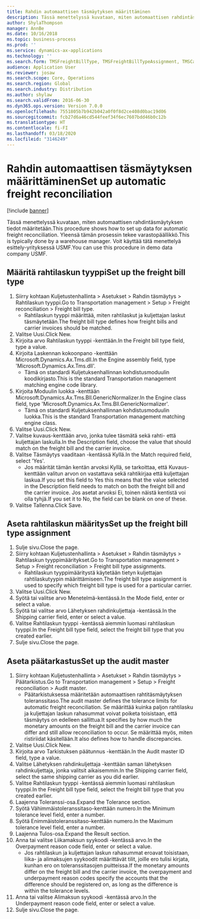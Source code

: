 ```yaml
---
title: Rahdin automaattisen täsmäytyksen määrittäminen
description: Tässä menettelyssä kuvataan, miten automaattisen rahdintäsmäytyksen tiedot määritetään.
author: ShylaThompson
manager: AnnBe
ms.date: 10/16/2018
ms.topic: business-process
ms.prod: ''
ms.service: dynamics-ax-applications
ms.technology: ''
ms.search.form: TMSFreightBillType, TMSFreightBillTypeAssignment, TMSCarrierCodeLookup, DefaultDashboard, TMSAuditMaster
audience: Application User
ms.reviewer: josaw
ms.search.scope: Core, Operations
ms.search.region: Global
ms.search.industry: Distribution
ms.author: shylaw
ms.search.validFrom: 2016-06-30
ms.dyn365.ops.version: Version 7.0.0
ms.openlocfilehash: 7551805b7b942b042a0f0f8d2ce408d0bac19d06
ms.sourcegitcommit: fcb27d6a46cd544feef34f6ec7607bdd46b0c12b
ms.translationtype: HT
ms.contentlocale: fi-FI
ms.lasthandoff: 03/18/2020
ms.locfileid: "3146249"
---
```

# <a name="set-up-automatic-freight-reconciliation"></a><span data-ttu-id="7003f-103">Rahdin automaattisen täsmäytyksen määrittäminen</span><span class="sxs-lookup"><span data-stu-id="7003f-103">Set up automatic freight reconciliation</span></span>

[!include [banner](../../includes/banner.md)]

<span data-ttu-id="7003f-104">Tässä menettelyssä kuvataan, miten automaattisen rahdintäsmäytyksen tiedot määritetään.</span><span class="sxs-lookup"><span data-stu-id="7003f-104">This procedure shows how to set up data for automatic freight reconciliation.</span></span> <span data-ttu-id="7003f-105">Yleensä tämän prosessin tekee varastopäällikkö.</span><span class="sxs-lookup"><span data-stu-id="7003f-105">This is typically done by a warehouse manager.</span></span> <span data-ttu-id="7003f-106">Voit käyttää tätä menettelyä esittely-yrityksessä USMF.</span><span class="sxs-lookup"><span data-stu-id="7003f-106">You can use this procedure in demo data company USMF.</span></span>


## <a name="set-up-the-freight-bill-type"></a><span data-ttu-id="7003f-107">Määritä rahtilaskun tyyppi</span><span class="sxs-lookup"><span data-stu-id="7003f-107">Set up the freight bill type</span></span>
1. <span data-ttu-id="7003f-108">Siirry kohtaan Kuljetustenhallinta > Asetukset > Rahdin täsmäytys > Rahtilaskun tyyppi.</span><span class="sxs-lookup"><span data-stu-id="7003f-108">Go to Transportation management > Setup > Freight reconciliation > Freight bill type.</span></span>
    * <span data-ttu-id="7003f-109">Rahtilaskun tyyppi määrittää, miten rahtilaskut ja kuljettajan laskut täsmäytetään.</span><span class="sxs-lookup"><span data-stu-id="7003f-109">The freight bill type defines how freight bills and carrier invoices  should be matched.</span></span>  
2. <span data-ttu-id="7003f-110">Valitse Uusi.</span><span class="sxs-lookup"><span data-stu-id="7003f-110">Click New.</span></span>
3. <span data-ttu-id="7003f-111">Kirjoita arvo Rahtilaskun tyyppi -kenttään.</span><span class="sxs-lookup"><span data-stu-id="7003f-111">In the Freight bill type field, type a value.</span></span>
4. <span data-ttu-id="7003f-112">Kirjoita Laskennan kokoonpano -kenttään Microsoft.Dynamics.Ax.Tms.dll.</span><span class="sxs-lookup"><span data-stu-id="7003f-112">In the Engine assembly field, type 'Microsoft.Dynamics.Ax.Tms.dll'.</span></span>
    * <span data-ttu-id="7003f-113">Tämä on standardi Kuljetuksenhallinnan kohdistusmoduulin koodikirjasto.</span><span class="sxs-lookup"><span data-stu-id="7003f-113">This is the standard Transportation management matching engine code library.</span></span>  
5. <span data-ttu-id="7003f-114">Kirjoita Moduulin luokka -kenttään Microsoft.Dynamics.Ax.Tms.Bll.GenericNormalizer.</span><span class="sxs-lookup"><span data-stu-id="7003f-114">In the Engine class field, type 'Microsoft.Dynamics.Ax.Tms.Bll.GenericNormalizer'.</span></span>
    * <span data-ttu-id="7003f-115">Tämä on standardi Kuljetuksenhallinnan kohdistusmoduulin luokka.</span><span class="sxs-lookup"><span data-stu-id="7003f-115">This is the standard Transportation management matching engine class.</span></span>  
6. <span data-ttu-id="7003f-116">Valitse Uusi.</span><span class="sxs-lookup"><span data-stu-id="7003f-116">Click New.</span></span>
7. <span data-ttu-id="7003f-117">Valitse kuvaus-kenttään arvo, jonka tulee täsmätä sekä rahti- että kuljettajan laskulla.</span><span class="sxs-lookup"><span data-stu-id="7003f-117">In the Description field, choose the value that should match on the freight bill and the carrier invoice.</span></span>  
8. <span data-ttu-id="7003f-118">Valitse Täsmäytys vaaditaan -kentässä Kyllä.</span><span class="sxs-lookup"><span data-stu-id="7003f-118">In the Match required field, select 'Yes'.</span></span>
    * <span data-ttu-id="7003f-119">Jos määrität tämän kentän arvoksi Kyllä, se tarkoittaa, että Kuvaus-kenttään valitun arvon on vastattava sekä rahtikirjaa että kuljettajan laskua.</span><span class="sxs-lookup"><span data-stu-id="7003f-119">If you set this field to Yes this means that the value selected in the Description field needs to match on both the freight bill and the carrier invoice.</span></span> <span data-ttu-id="7003f-120">Jos asetat arvoksi Ei, toinen näistä kentistä voi olla tyhjä.</span><span class="sxs-lookup"><span data-stu-id="7003f-120">If you set it to No, the field can be blank on one of these.</span></span>  
9. <span data-ttu-id="7003f-121">Valitse Tallenna.</span><span class="sxs-lookup"><span data-stu-id="7003f-121">Click Save.</span></span>

## <a name="set-up-the-freight-bill-type-assignment"></a><span data-ttu-id="7003f-122">Aseta rahtilaskun määritys</span><span class="sxs-lookup"><span data-stu-id="7003f-122">Set up the freight bill type assignment</span></span>
1. <span data-ttu-id="7003f-123">Sulje sivu.</span><span class="sxs-lookup"><span data-stu-id="7003f-123">Close the page.</span></span>
2. <span data-ttu-id="7003f-124">Siirry kohtaan Kuljetustenhallinta > Asetukset > Rahdin täsmäytys > Rahtilaskun tyyppimääritykset.</span><span class="sxs-lookup"><span data-stu-id="7003f-124">Go to Transportation management > Setup > Freight reconciliation > Freight bill type assignments.</span></span>
    * <span data-ttu-id="7003f-125">Rahtilaskun tyyppimääritystä käytetään tietyn kuljettajan rahtilaskutyypin määrittämiseen.</span><span class="sxs-lookup"><span data-stu-id="7003f-125">The freight bill type assignment is used to specify which freight bill type is used for a particular carrier.</span></span>   
3. <span data-ttu-id="7003f-126">Valitse Uusi.</span><span class="sxs-lookup"><span data-stu-id="7003f-126">Click New.</span></span>
4. <span data-ttu-id="7003f-127">Syötä tai valitse arvo Menetelmä-kentässä.</span><span class="sxs-lookup"><span data-stu-id="7003f-127">In the Mode field, enter or select a value.</span></span>
5. <span data-ttu-id="7003f-128">Syötä tai valitse arvo Lähetyksen rahdinkuljettaja -kentässä.</span><span class="sxs-lookup"><span data-stu-id="7003f-128">In the Shipping carrier field, enter or select a value.</span></span>
6. <span data-ttu-id="7003f-129">Valitse Rahtilaskun tyyppi -kentässä aiemmin luomasi rahtilaskun tyyppi.</span><span class="sxs-lookup"><span data-stu-id="7003f-129">In the Freight bill type field, select the freight bill type that you created earlier.</span></span>
7. <span data-ttu-id="7003f-130">Sulje sivu.</span><span class="sxs-lookup"><span data-stu-id="7003f-130">Close the page.</span></span>

## <a name="set-up-the-audit-master"></a><span data-ttu-id="7003f-131">Aseta päätarkastus</span><span class="sxs-lookup"><span data-stu-id="7003f-131">Set up the audit master</span></span>
1. <span data-ttu-id="7003f-132">Siirry kohtaan Kuljetustenhallinta > Asetukset > Rahdin täsmäytys > Päätarkistus.</span><span class="sxs-lookup"><span data-stu-id="7003f-132">Go to Transportation management > Setup > Freight reconciliation > Audit master.</span></span>
    * <span data-ttu-id="7003f-133">Päätarkistuksessa määritetään automaattisen rahtitäsmäytyksen toleranssitaso.</span><span class="sxs-lookup"><span data-stu-id="7003f-133">The audit master defines the tolerance limits for automatic freight reconciliation.</span></span> <span data-ttu-id="7003f-134">Se määrittää kuinka paljon rahtilasku ja kuljettajan laskun rahasummat voivat poiketa toisistaan, että täsmäytys on edelleen sallittua.</span><span class="sxs-lookup"><span data-stu-id="7003f-134">It specifies by how much the monetary amounts on the freight bill and the carrier invoice can differ and still allow reconciliation to occur.</span></span> <span data-ttu-id="7003f-135">Se määrittää myös, miten ristiriidat käsitellään.</span><span class="sxs-lookup"><span data-stu-id="7003f-135">It also defines how to handle discrepancies.</span></span>  
2. <span data-ttu-id="7003f-136">Valitse Uusi.</span><span class="sxs-lookup"><span data-stu-id="7003f-136">Click New.</span></span>
3. <span data-ttu-id="7003f-137">Kirjoita arvo Tarkistuksen päätunnus -kenttään.</span><span class="sxs-lookup"><span data-stu-id="7003f-137">In the Audit master ID field, type a value.</span></span>
4. <span data-ttu-id="7003f-138">Valitse Lähetyksen rahdinkuljettaja -kenttään saman lähetyksen rahdinkuljettaja, jonka valitsit aikaisemmin.</span><span class="sxs-lookup"><span data-stu-id="7003f-138">In the Shipping carrier  field, select the same shipping carrier as you did earlier.</span></span>
5. <span data-ttu-id="7003f-139">Valitse Rahtilaskun tyyppi -kentässä aiemmin luomasi rahtilaskun tyyppi.</span><span class="sxs-lookup"><span data-stu-id="7003f-139">In the Freight bill type field, select the freight bill type that you created earlier.</span></span>
6. <span data-ttu-id="7003f-140">Laajenna Toleranssi-osa.</span><span class="sxs-lookup"><span data-stu-id="7003f-140">Expand the Tolerance section.</span></span>
7. <span data-ttu-id="7003f-141">Syötä Vähimmäistoleranssitaso-kenttään numero.</span><span class="sxs-lookup"><span data-stu-id="7003f-141">In the Minimum tolerance level field, enter a number.</span></span>
8. <span data-ttu-id="7003f-142">Syötä Enimmäistoleranssitaso-kenttään numero.</span><span class="sxs-lookup"><span data-stu-id="7003f-142">In the Maximum tolerance level field, enter a number.</span></span>
9. <span data-ttu-id="7003f-143">Laajenna Tulos-osa.</span><span class="sxs-lookup"><span data-stu-id="7003f-143">Expand the Result section.</span></span>
10. <span data-ttu-id="7003f-144">Anna tai valitse Liikamaksun syykoodi -kentässä arvo.</span><span class="sxs-lookup"><span data-stu-id="7003f-144">In the Overpayment reason code field, enter or select a value.</span></span>
    * <span data-ttu-id="7003f-145">Jos rahtilaskun ja kuljettajan laskun rahasummat eroavat toisistaan, liika- ja alimaksujen syykoodit määrittävät tilit, joille ero tulisi kirjata, kunhan ero on toleranssitasojen puitteissa.</span><span class="sxs-lookup"><span data-stu-id="7003f-145">If the monetary amounts differ on the freight bill and the carrier invoice, the overpayment and underpayment reason codes specify the accounts that the difference should be registered on, as long as the difference is within the tolerance levels.</span></span>  
11. <span data-ttu-id="7003f-146">Anna tai valitse Alimaksun syykoodi -kentässä arvo.</span><span class="sxs-lookup"><span data-stu-id="7003f-146">In the Underpayment reason code field, enter or select a value.</span></span>
12. <span data-ttu-id="7003f-147">Sulje sivu.</span><span class="sxs-lookup"><span data-stu-id="7003f-147">Close the page.</span></span>

